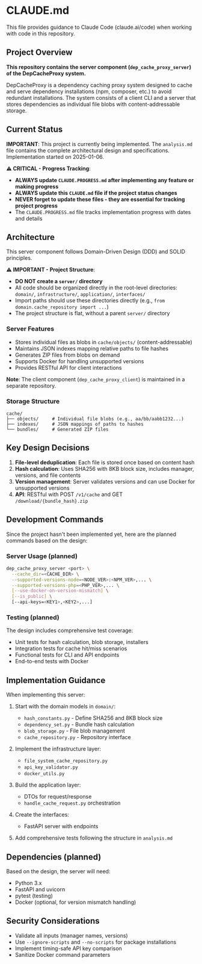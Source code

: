 # CLAUDE.md

This file provides guidance to Claude Code (claude.ai/code) when working with code in this repository.

## Project Overview

**This repository contains the server component (`dep_cache_proxy_server`) of the DepCacheProxy system.**

DepCacheProxy is a dependency caching proxy system designed to cache and serve dependency installations (npm, composer, etc.) to avoid redundant installations. The system consists of a client CLI and a server that stores dependencies as individual file blobs with content-addressable storage.

## Current Status

**IMPORTANT**: This project is currently being implemented. The `analysis.md` file contains the complete architectural design and specifications. Implementation started on 2025-01-06.

**⚠️ CRITICAL - Progress Tracking**: 
- **ALWAYS update `CLAUDE.PROGRESS.md` after implementing any feature or making progress**
- **ALWAYS update this `CLAUDE.md` file if the project status changes**
- **NEVER forget to update these files - they are essential for tracking project progress**
- The `CLAUDE.PROGRESS.md` file tracks implementation progress with dates and details

## Architecture

This server component follows Domain-Driven Design (DDD) and SOLID principles.

**⚠️ IMPORTANT - Project Structure**: 
- **DO NOT create a `server/` directory**
- All code should be organized directly in the root-level directories: `domain/`, `infrastructure/`, `application/`, `interfaces/`
- Import paths should use these directories directly (e.g., `from domain.cache_repository import ...`)
- The project structure is flat, without a parent `server/` directory

### Server Features
- Stores individual files as blobs in `cache/objects/` (content-addressable)
- Maintains JSON indexes mapping relative paths to file hashes
- Generates ZIP files from blobs on demand
- Supports Docker for handling unsupported versions
- Provides RESTful API for client interactions

**Note**: The client component (`dep_cache_proxy_client`) is maintained in a separate repository.

### Storage Structure
```
cache/
├── objects/     # Individual file blobs (e.g., aa/bb/aabb1232...)
├── indexes/     # JSON mappings of paths to hashes
└── bundles/     # Generated ZIP files
```

## Key Design Decisions

1. **File-level deduplication**: Each file is stored once based on content hash
2. **Hash calculation**: Uses SHA256 with 8KB block size, includes manager, versions, and file contents
3. **Version management**: Server validates versions and can use Docker for unsupported versions
4. **API**: RESTful with POST `/v1/cache` and GET `/download/{bundle_hash}.zip`

## Development Commands

Since the project hasn't been implemented yet, here are the planned commands based on the design:

### Server Usage (planned)
```bash
dep_cache_proxy_server <port> \
  --cache_dir=<CACHE_DIR> \
  --supported-versions-node=<NODE_VER>:<NPM_VER>,... \
  --supported-versions-php=<PHP_VER>,... \
  [--use-docker-on-version-mismatch] \
  [--is_public] \
  [--api-keys=<KEY1>,<KEY2>,...]
```

### Testing (planned)
The design includes comprehensive test coverage:
- Unit tests for hash calculation, blob storage, installers
- Integration tests for cache hit/miss scenarios
- Functional tests for CLI and API endpoints
- End-to-end tests with Docker

## Implementation Guidance

When implementing this server:

1. Start with the domain models in `domain/`:
   - `hash_constants.py` - Define SHA256 and 8KB block size
   - `dependency_set.py` - Bundle hash calculation
   - `blob_storage.py` - File blob management
   - `cache_repository.py` - Repository interface

2. Implement the infrastructure layer:
   - `file_system_cache_repository.py`
   - `api_key_validator.py`
   - `docker_utils.py`

3. Build the application layer:
   - DTOs for request/response
   - `handle_cache_request.py` orchestration

4. Create the interfaces:
   - FastAPI server with endpoints

5. Add comprehensive tests following the structure in `analysis.md`

## Dependencies (planned)

Based on the design, the server will need:
- Python 3.x
- FastAPI and uvicorn
- pytest (testing)
- Docker (optional, for version mismatch handling)

## Security Considerations

- Validate all inputs (manager names, versions)
- Use `--ignore-scripts` and `--no-scripts` for package installations
- Implement timing-safe API key comparison
- Sanitize Docker command parameters